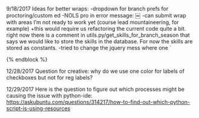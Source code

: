 9/18/2017
Ideas for better wraps:
-dropdown for branch prefs for proctoring/custom ed
-NOLS pro in error message:
￼
-can submit wrap with areas I’m not ready to work yet (course lead mountaineering, for example)
	+this would require us refactoring the current code quite a bit. right now there is a comment in utils.py/get_skills_for_branch_season that says we would like to store the skills in the database. For now the skills are stored as constants.
-tried to change the jquery mess where one <script> is rendered multiple times on the page.
	+currently tough because you can’t add classes to this form very easily as it is set up (requires using the widgets class which is not in use in the CourseSelectionForm class)
	+refactoring to use the <script> only once would need another css class because we need to use a specific <select> element and, when it changes, modify the values of another specific select element


9/19/2017
-After doing some processing this morning from yesterday, I think I understand Django a bit better. It seems like the views.py file is the controller, anything in the templates file is the view, and the model is obviously the models.py file.
-I looked in to a bug fix that Steve put on GitHub (Fix #2628 Allow for missing WildMed course.). This brought me in to wmi code- specifically the course_pre_charge_check() function in wmi/utils.py. Ultimately, the boolean return value of this function is passed (in a dictionary) to a payment module via views.py/apply(). The boolean is stored in a session dict in a payments/utils/payment_redirect(). It’s not clear to me what happens to it after the redirect- it either goes to an authorize page or a summary page, but it’s not obvious what happens after that. Possibly it’s just stored in the db.


9/20/2017
I’m looking in to fixtures in django. A good explanation can be found here: https://docs.djangoproject.com/en/1.11/howto/initial-data/#automatically-loading-initial-data-fixtures. When running tests, we get a deprecation warning: “x/Users/mchey/code/virtualenvs/website/lib/python2.7/site-packages/django/core/management/commands/loaddata.py:239: RemovedInDjango19Warning: initial_data fixtures are deprecated. Use data migrations instead.”
Fixtures are sets of data written in JSON (or whatever) that populate data in the db. Historically, they were commonly used to put initial data in the database upon running a migration. This is no longer supported and was removed in Django 1.9 (we’re still on 1.8).
As of v 1.11, fixtures can be used for tests because Django does not run them during a migration (https://docs.djangoproject.com/en/1.11/topics/testing/tools/#topics-testing-fixtures). This makes me think that we are running fixtures not just for tests but for all migrations- otherwise we would not be getting that warning.
Another deprecation warning: /Users/mchey/code/website/nols_website/staffing/admin.py:105: RemovedInDjango19Warning: ModelAdmin.declared_fieldsets is deprecated and will be removed in Django 1.9. I found two functions that use declared_fields in staffing and payments (admin.py/get_fieldsets()) but it’s not clear that either of those functions is actually driving anything as I searched the project and couldn’t find anywhere where they are being used.

9/21/2017
While trying to figure out the second deprecation warning from yesterday, I came across a NoReverseMatch error in the localhost environment when trying to go to /portal/admin/staffing/staffingquery/add/. Looking in to the code, the error seems to stem from the get_urls method in staffing/admin.py.
UPDATE: just refreshed and the error went away. I had put an unknown field as an experiment in the code I was trying to figure out. It’s fixed now, but I think I have a better understanding of super. My understanding is that it is primarily a means to not repeat code when subclassing. Further, (and pertinent to the situation which I found), it allows “multiple base classes [to] implement the same method” (from the docs). So this code
def get_urls(self):
        urls = super(StaffingQueryAdmin, self).get_urls()
Is just customizing a method from the base StaffingQueryAdmin class.

9/25/2017
Trying to work and listen to Tyrex. Going great. Great album.
Today I’m looking in to how we’re handling GUI tests. The main thing that I’ve been taking away from this is that we want to use page objects to run GUI tests. It seems like they simply provide a layer of abstraction from the HTML etc. When you make changes to the HTML or JS or whatever you don’t have to go in and change your tests as much.

9/26/2017
I’ve been starting to use pycharm for most things python. Some things atom is way better for but for Python development, pycharm obviously comes out on top.
I’m setting up tests for Steve’s donation pages while he’s in Africa. Problem is, he was a bit short on specifics as to what exactly I should test for. First one he said was to make some tests as an authenticated user, but I fail to see what the difference between the two processes would be… I’m going to do my best on this, but it honestly doesn’t seem that necessary. First, I’m going to look at some of the code/the website for the donations and see if there are any differences for an authenticated user. Then, I’m going to use his TestGivingUnauthenticated class as a base for mine and see what happens.
The only thing that I’m noticing is that there is a button to click (‘go to your account’) if you are an authenticated user that appears on the success page. Might be the hardest thing about this is how to get the user to be logged in in the test!

9/27/2017
So the testing has been harder than I thought. The tests themselves are not hard, but there is one thing that seems like it should change on the payment page, so I’m tracing the yarn string through the ball, as it were, to try and fix it. The problem is that there is no button to click to go back and finish donating if you go and add your billing address to your account. So if I add my billing address, I’ll end up having to fill another part of the form out again in order to donate. Things I’ve tried so far:
1) Adding a button back on the page (so far can’t find the ‘hook’ that would do this for me)
2) Looking in to the db to see how many people actually don’t even have addresses but have an account (this failed because I have no idea what I’m doing in the schema there).
 I’m going to continue trying #1 and if that doesn’t work I’ll have to consider whether the test account should just add an address on setup or whether it should go in and add later after starting the donation. Probably doesn’t matter.
Finally, I’d like to make it so we have a test account that is setup before the test starts without going through the interface. It’s automated, but silly that it goes through this process.
UPDATE: I found out where the problem is stemming from. We have a request object with when_finished as a parameter. If that’s not there than we won’t show the button to take the user back to the giving page. It seems we’re setting something called proxy_entity_id to none if that’s not in the params. (See line 212ish in core/views.py).
Yeah, so… that took me a while but I figured it out. It turns out I just have to pass a parameter when instantiating NewAddressPage. The default value of arrived_on_click is False, and I just had to set it to True. Since NewAddressPage is a child class of BasePage, there is a line that says self.get_page() that must reload the page with no parameters in the url which means that our button doesn’t load. Whew.

9/28/2017
I spent a good part of yesterday after fixing the NewAddressPage problem trying to figure out if there was a good way to nuke all the code I had copied from another class (TestGivingUnauthenticated). There is a parent class- core/test-case.py/SeleniumTestCase- that inherits from unittest.TestCase which runs a setUp method. Inside the setUp method, we instantiate a class which returns a bunch of things to config. We pass this around to various testing classes as self.config and it is necessary to run a lot of helper functions. I would like to get rid of the code that I copied from TestGivingUnauthenticated.setUp so that my code is DRY. In order to do that, I could use TestGivingUnauthenticated as my base class and then write just a couple of lines of code to modify that set up process. However, I need to run a couple of things (create user and login) BEFORE I hook in to the TestGivingUnauthenticated class. If I don’t, the testing process will be too far along (ie. it will already have filled out a donation page, when I need my user to be authenticated first).  Unfortunately, I need to get the self.config from TGU, so I have to hook in to that method earlier to do things like login. I wanted to get the config var earlier and then super TGU, but it failed (saying this now, it makes a lot of sense that I can’t do that). Things I tried:
1. Getting the var by extending SeleniumTestCase and then instantiating the TGU in TGA.setUp (this might yet work…)
2. Getting the var by using unittest.TestCase @classmethod  setupClass (totally unrelated functionality to what I’m trying to accomplish, it turns out)
3. Using some methods like tools.activate_and_connect which seemed promising initially but turned out to also require a config var.
I’ll try number one again to see if that might work but I’m not optimistic…
I figured this out. I just asked Suresh and he said I could just reorganize the classes. In retrospect this seems obvious but I didn’t want to mess with Steve’s code.

10/3/2017
I’m on to working with Django tests. Right now I’m running in to an issue where I try to submit a form to the gifts and it redirects me to an admissions application page. It may have something to do with the code I copied and pasted, but right now I can’t find what could be causing this.
UPDATE: Currently, the redirect is only happening when I’m running tests with the database. If I run them in the shell, it’s no problem. This is making me think that it’s probably some type of configuration that’s missing…
To be more specific. The url that it’s redirecting to is '/portal/admissions/open/apply/‘. It should be heading to ‘portal/payment/authorize/‘.
10/4/2017
Still unsure what could be happening.
So I’m trying to debug with ipdb (cool new tool!) starting from line 72 in create_gift_order.
I tried setting a break point (break /Users/mchey/code/virtualenvs/website/lib/python2.7/site-packages/django/db/backends/base/base.py : 173) in ipdb and am playing with objects… It’s the end of the day but this could prove to be a helpful place to start tomorrow.
10/05/2017
Ok, so. I asked Suresh and am pretty happy I did. It’s definitely a problem with the data in the testbase. We’re going to rebuild the testbase and he’s going to set me up with a local orvm. We’re waiting for lunch time to rebuild it so I’m looking in to Django CMS at the moment.
UPDATE @ 12:43
We started running the rebuild about 20 minutes ago. While it’s doing it’s thing, I’m reading up on Django CMS.
So far what I’m learning is that the CMS is designed to incorporate other application functionality. They use the example of the polling app. The polling app can be pretty simply added to a CMS project with just a few steps.
The execute() function pretty much runs all the sql, so if you need to see output this is a good place to go:
/Users/mchey/code/virtualenvs/website/lib/python2.7/site-packages/django/db/backends/oracle/base.py (Line 474)
In order to get output you can print self. param_generator(params)

10/9/2017
I’ve been working on an issue for Custom Ed and its been a bit more complex than I’d hoped. Basically, they need to show travel and passport info forms for ALL international custom ed courses. It’s hard to tell what exactly is driving this. On line 2100 of core/models I can change need_passport to True , and show the passport form. However there is a bunch more logic to wrestle with and I haven’t found out how to toggle the arrival/travel info yet at all… I’ll go ahead and try that next.
Tried setting need_passport_checkbox = True and all I got was this:

￼
Makes sense. So… still trying…
In the show_travel_info function in admissions/dashboard/student_forms_view.py line 2169, returning true causes load_saved_forms to instantiate a class that will cause the required forms to appear. Pretty confused about the way show_travel_info works though.
This self.csr object in admissions/dashboard/student_forms_view.py comes from the CourseStatusRecordTab. Csr.course however is CourseTab.
UPDATE: It looks like the only thing driving whether we show travel info or not is whether the course has a minimum age that is less than or equal to 14 per line 2171 in admissions/dashboard/student_forms_view.py. It looked that simple and I thought it couldn’t be but it is. Not sure what I should do about that. There should be a better way, obviously, but I’m not sure whether or not I should tackle it. Next thing I’m going to find out is what I can do to toggle the passport fields.

10/11/2017
It’s taken a few days to put together everything, but here is a synopsis.
The clientcoursedashboard comes from the Django Admin side of things. When we call need_passport_visa() it calls another function which checks if there is an attribute clientcoursedashboard. (This was giving me problems because there were no clientcoursedashboards enabled on my testbase account. Once I made my own settings file that imported the other settings but called the main testbase (PORTAL) account, I figured it out.) Once that happens, need_passport_visa() checks to see if there is any locations data. I just populated that field by doing a migration so that Custom Ed can put in a location.
The other thing that I need to look in to is how we display travel information for these courses. Right now (I may have mentioned this before) we display it based on the course minimum age. I’ll have to see about resolving that.
I’m running some tests to make sure that I didn’t mess anything up. In the meantime I need to think about things to test here.
-Test that dashboard shows passport info if coming from an international course for custom ed
-Test that dashboard shows passport info if coming from certain international courses


10/16/2018
I’m still trying to debug the gift tests. It looks like the url is being changed down in the stack on line 661 of /Users/mchey/code/virtualenvs/website/lib/python2.7/site-packages/django/test/client.py in handle_redirects()
UPDATE: still looking a few hours later. handle_redirects is called a lot, and there is a lot that happens between those calls. In get() line 499 in client.py the response object is also returned altered. This puts us closer to the actual alteration but not right on it.
UPDATE 1:09: I found the offending code: it’s in /Users/mchey/code/website/nols_website/payment/decorators.py on line 109. For some reason order.total amount is set to zero. Not sure why just yet.
UPDATE 2:30: I found that the problem is we’re hitting /Users/mchey/code/website/nols_website/payment/decorators.py and on line 107 redirecting to ‘open_apply’ if we don’t have an order.total_amount. Not sure why this is coming in at zero but I’m currently debugging in /Users/mchey/code/website/nols_website/alumni/views_gift.py.
Takeaway: next time you get weird redirects, just search for something like ‘reverse(‘open_apply’)’ instead of following an epic stack trace that takes hours to follow.
UPDATE 3:14: I tried converting the int to a float and got a different redirect… Going to go climb and will pick up later.

10/17/2017
The redirect I got was actually just back to that same page that we start on (validation error after I put in the float). Now I’m looking at why the order amount is coming in blank. It looks like there are two classes: Order and LineItem. They’re related through a method in Order called total_amount that’s decorated with @property. It puts all the line items in a list comp and does sum on that while calling line_total() on each line item.
I just compared the data with the data coming through the form (maybe should have done that last week). It looks like there is a csrfmiddlewaretoken that is being given out.
Ok, per this answer on stackoverflow: https://stackoverflow.com/questions/25003527/how-do-you-include-a-csrf-token-when-testing-a-post-endpoint-in-django the csrfmiddlewaretoken is not needed in Django tests.
One critical piece of code, the method line_total() on line 298 of /Users/mchey/code/website/nols_website/payment/models.py is not being called in the tests. This is because order.line_items.select_related() returns an empty list…
The question right now seems to be: why is order not not being related to line_item in the test? Maybe that begs the question: what is different about the object being created on the site vs that being created in the Django test?
UPDATE 6:07
I couldn’t figure this out for the life of me so I’m taking a stab again at home after an extended break. It occurs to me that the only difference between the two order objects is that one has a non-empty line_items.select_related()
UPDATE 7:20
Order.line_item.select_related(‘order’) works on the test. This, however, does not answer why one test fails but another does not.

10/18/2017
Ok it’s more or less solved. After figuring out last night that inserting a parameter in to select_related() would solve it, that was the fix we decided on. Basically, Steve decided this was a bug and had me change /Users/mchey/code/website/nols_website/payment/models.py line 125 to have an ‘order’ param in select_related.

10/25/2017
Steve asked me to look in to a problem with the encoding.
These are some of the articles I’ve been looking at:
https://www.joelonsoftware.com/2003/10/08/the-absolute-minimum-every-software-developer-absolutely-positively-must-know-about-unicode-and-character-sets-no-excuses/
https://stackoverflow.com/questions/19212306/whats-the-difference-between-ascii-and-unicode
https://stackoverflow.com/questions/16467479/normalizing-unicode
What I’ve learned is that, first, encoding is really complicated.
Beyond that, my understanding is that ASCII the oldest standard. Numbers between 32 and 127 was reserved for characters found in American English. Above 128 things were really messy because everyone tried to come up with their own standards (up to 255 because bytes have room for 8 bits).
Along came Unicode to solve this problem by encoding every language in a system. Every character is encoded in something like this U+0639.
Then they invented UTF-8 which was actually just a means of storing unicode using 1 byte up to 128 (so it really just looks like ASCII), and up to six bytes for everything past that. There are other ways of encoding unicode as well, but UTF-8 is the most common.
Ok, so just encode in UTF-8… right?
Yeah except we ran in to a problem where Oracle equates char length to bytes (ie. 1 char = 1 byte), even though that is not the case for unicode above 128. So when we tried to put some non-ASCII characters in a column with a max length of 20, we ran in to space constraints.
So we have a few options to go in to. One of them is to simply ‘normalize’ our data and convert any characters with greater than 1 bytes to ASCII. This seems like it may be the simplest option and I’m not sure what else would work.

11/27/2017
Just got back to Lander!
Steve assigned a ticket to me in GitHub. Basically when we’re getting the client IP we assume that there is only one IP in a list. This is faulty logic and causes failures when we get more than one IP in our list.
Ok so I’m researching some stuff called memcache. Right now I understand that memcache is a service that allocates server memory intelligently so that it can use the full amount of memory when multiple servers are working together in a web app. That’s bringing me to TCP. Per this stack overflow question, TCP is a protocol for sending data between IP addresses, telling the server the data actually arrived, etc. (UDP is another protocol that has only a little bit of metadata like a port number and no reliability).


11/29/2017
A few quick notes on setting up your environment:
-I still need to find a better way to manage my dot files.
-It’s worth continuing to upload atom prefs to GitHub
-If Bpython is having issues this seemed to help: $ export PYTHONSTARTUP=~/.pythonrc
-Add what virtualenv you’re in to zsh

12/1/2017
NOTES:
Using the api to post new data using a csv file (python has a csv module), next level would be generating a relationship (it could be a relationship to me) (password will be ttt user t)

select * from AUTH_USER where ID = 10607265 Anne Hayford = 10607265
39030166
Find static files and look in js for problem


12/9/2017
I’m working in JavaScript trying to debug a problem that has two of the same elements on the page rendering differently. They are in a separate tab, but should look the same. The css is different. On the element that is rendering correctly the css is position: absolute; left: 100px; top: 0px; on the one where it is wrong the css is position: absolute; left: 0px; top: 100px;
Going home. The differences are coming from the JS (which I knew). Tomorrow I’m going to look in to why the ‘textContent’ is changed in the JS when TileStageView is called.

12/10/2017
Getting close to fixing this thing after working on it for just about three days :p. The problem is fairly simple: isotope.js just needs to be loaded after a user clicks on the tabs. It just didn’t occur to me until later that the tabbed structure wasn’t playing nice with isotopes’ grid system. Right now I modified the for loop that was there before, but I still have a ways to go. I might try to do it with out jQuery if possible.


12/15/2017
Notes for templates from Emily:
-Extends bootstrap/base.html
-block content_header
Places looked for relevant Django templates: see templates_search.txt

12/16/2017
Questions re site design:
-Arrow defaults to mud: do we want it to be black? Haven’t found an example of black arrows on the site…
-Where should the ‘more ways to give’ link go to?
-try https://djangosnippets.org/snippets/863/ or  http://garmoncheg.blogspot.com/2014/05/implementing-multiple-radio-select.html
-

12/22/2017
Places custom checkboxes or radio buttons exist:
/Users/mchey/code/website/nols_website/admissions/dashboard/templates/admissions/dashboard/payment/

12/27/2017
It’s easy to forget how to include javascript resources in Django templates. Here is a reminder how:
`{% block extra_head %}
{{ block.super }}
<script type="text/javascript" src="{% static 'alumni/js/alumni.js' %}"></script>`
{% endblock %}

12/28/2017
Question for creative: why do we use one color for labels of checkboxes but not for reg labels?

12/29/2017
Here is the question to figure out which processes might be causing the issue with python-ide:
https://askubuntu.com/questions/314217/how-to-find-out-which-python-script-is-using-resources
